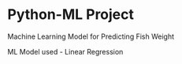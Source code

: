 # Python-ML Project
Machine Learning Model for Predicting Fish Weight

ML Model used - Linear Regression
